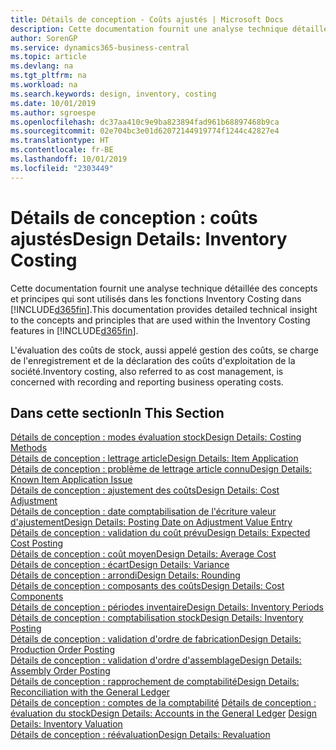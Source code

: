 ```yaml
---
title: Détails de conception - Coûts ajustés | Microsoft Docs
description: Cette documentation fournit une analyse technique détaillée des concepts et principes qui sont utilisés dans les fonctions Inventory Costing dans Business Central.
author: SorenGP
ms.service: dynamics365-business-central
ms.topic: article
ms.devlang: na
ms.tgt_pltfrm: na
ms.workload: na
ms.search.keywords: design, inventory, costing
ms.date: 10/01/2019
ms.author: sgroespe
ms.openlocfilehash: dc37aa410c9e9ba823894fad961b68897468b9ca
ms.sourcegitcommit: 02e704bc3e01d62072144919774f1244c42827e4
ms.translationtype: HT
ms.contentlocale: fr-BE
ms.lasthandoff: 10/01/2019
ms.locfileid: "2303449"
---
```

# <a name="design-details-inventory-costing"></a><span data-ttu-id="ace9e-103">Détails de conception : coûts ajustés</span><span class="sxs-lookup"><span data-stu-id="ace9e-103">Design Details: Inventory Costing</span></span>
<span data-ttu-id="ace9e-104">Cette documentation fournit une analyse technique détaillée des concepts et principes qui sont utilisés dans les fonctions Inventory Costing dans [!INCLUDE[d365fin](includes/d365fin_md.md)].</span><span class="sxs-lookup"><span data-stu-id="ace9e-104">This documentation provides detailed technical insight to the concepts and principles that are used within the Inventory Costing features in [!INCLUDE[d365fin](includes/d365fin_md.md)].</span></span>  

<span data-ttu-id="ace9e-105">L'évaluation des coûts de stock, aussi appelé gestion des coûts, se charge de l'enregistrement et de la déclaration des coûts d'exploitation de la société.</span><span class="sxs-lookup"><span data-stu-id="ace9e-105">Inventory costing, also referred to as cost management, is concerned with recording and reporting business operating costs.</span></span>  

## <a name="in-this-section"></a><span data-ttu-id="ace9e-106">Dans cette section</span><span class="sxs-lookup"><span data-stu-id="ace9e-106">In This Section</span></span>  
[<span data-ttu-id="ace9e-107">Détails de conception : modes évaluation stock</span><span class="sxs-lookup"><span data-stu-id="ace9e-107">Design Details: Costing Methods</span></span>](design-details-costing-methods.md)  
[<span data-ttu-id="ace9e-108">Détails de conception : lettrage article</span><span class="sxs-lookup"><span data-stu-id="ace9e-108">Design Details: Item Application</span></span>](design-details-item-application.md)  
[<span data-ttu-id="ace9e-109">Détails de conception : problème de lettrage article connu</span><span class="sxs-lookup"><span data-stu-id="ace9e-109">Design Details: Known Item Application Issue</span></span>](design-details-inventory-zero-level-open-item-ledger-entries.md)  
[<span data-ttu-id="ace9e-110">Détails de conception : ajustement des coûts</span><span class="sxs-lookup"><span data-stu-id="ace9e-110">Design Details: Cost Adjustment</span></span>](design-details-cost-adjustment.md)  
[<span data-ttu-id="ace9e-111">Détails de conception : date comptabilisation de l'écriture valeur d'ajustement</span><span class="sxs-lookup"><span data-stu-id="ace9e-111">Design Details: Posting Date on Adjustment Value Entry</span></span>](design-details-inventory-adjustment-value-entry-posting-date.md)  
[<span data-ttu-id="ace9e-112">Détails de conception : validation du coût prévu</span><span class="sxs-lookup"><span data-stu-id="ace9e-112">Design Details: Expected Cost Posting</span></span>](design-details-expected-cost-posting.md)  
[<span data-ttu-id="ace9e-113">Détails de conception : coût moyen</span><span class="sxs-lookup"><span data-stu-id="ace9e-113">Design Details: Average Cost</span></span>](design-details-average-cost.md)  
[<span data-ttu-id="ace9e-114">Détails de conception : écart</span><span class="sxs-lookup"><span data-stu-id="ace9e-114">Design Details: Variance</span></span>](design-details-variance.md)  
[<span data-ttu-id="ace9e-115">Détails de conception : arrondi</span><span class="sxs-lookup"><span data-stu-id="ace9e-115">Design Details: Rounding</span></span>](design-details-rounding.md)  
[<span data-ttu-id="ace9e-116">Détails de conception : composants des coûts</span><span class="sxs-lookup"><span data-stu-id="ace9e-116">Design Details: Cost Components</span></span>](design-details-cost-components.md)  
[<span data-ttu-id="ace9e-117">Détails de conception : périodes inventaire</span><span class="sxs-lookup"><span data-stu-id="ace9e-117">Design Details: Inventory Periods</span></span>](design-details-inventory-periods.md)  
[<span data-ttu-id="ace9e-118">Détails de conception : comptabilisation stock</span><span class="sxs-lookup"><span data-stu-id="ace9e-118">Design Details: Inventory Posting</span></span>](design-details-inventory-posting.md)  
[<span data-ttu-id="ace9e-119">Détails de conception : validation d'ordre de fabrication</span><span class="sxs-lookup"><span data-stu-id="ace9e-119">Design Details: Production Order Posting</span></span>](design-details-production-order-posting.md)  
[<span data-ttu-id="ace9e-120">Détails de conception : validation d'ordre d'assemblage</span><span class="sxs-lookup"><span data-stu-id="ace9e-120">Design Details: Assembly Order Posting</span></span>](design-details-assembly-order-posting.md)  
[<span data-ttu-id="ace9e-121">Détails de conception : rapprochement de comptabilité</span><span class="sxs-lookup"><span data-stu-id="ace9e-121">Design Details: Reconciliation with the General Ledger</span></span>](design-details-reconciliation-with-the-general-ledger.md)  
<span data-ttu-id="ace9e-122">[Détails de conception : comptes de la comptabilité](design-details-accounts-in-the-general-ledger.md)
[Détails de conception : évaluation du stock](design-details-inventory-valuation.md)</span><span class="sxs-lookup"><span data-stu-id="ace9e-122">[Design Details: Accounts in the General Ledger](design-details-accounts-in-the-general-ledger.md)
[Design Details: Inventory Valuation](design-details-inventory-valuation.md)</span></span>  
[<span data-ttu-id="ace9e-123">Détails de conception : réévaluation</span><span class="sxs-lookup"><span data-stu-id="ace9e-123">Design Details: Revaluation</span></span>](design-details-revaluation.md)
